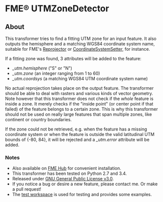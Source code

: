 # FME® UTMZoneDetector
## About
This transformer tries to find a fitting UTM zone for an input feature. It also outputs the hemisphere and a matching WGS84 coordinate system name, suitable for FME's [Reprojector](https://www.safe.com/transformers/reprojector/) or [CoordinateSystemSetter](https://www.safe.com/transformers/coordinate-system-setter/), for instance.

If a fitting zone was found, 3 attributes will be added to the feature:  
- _\_utm.hemisphere_ ("S" or "N")  
- _\_utm.zone_ (an integer ranging from 1 to 60)  
- _\_utm.coordsys_ (a matching WGS84 UTM coordinate system name)

No actual reprojection takes place on the output feature. The transformer should be able to deal with rasters and various kinds of vector geometry. Note however that this transformer does not check if the _whole_ feature is inside a zone. It merely checks if the "inside point" (or center point if that failed) of the feature belongs to a certain zone. This is why this transformer should not be used on really large features that span multiple zones, like continent or country boundaries.

If the zone could not be retrieved, e.g. when the feature has a missing coordinate system or when the feature is outside the valid latitudinal UTM bounds of {-80, 84}, it will be rejected and a _\_utm.error_ attribute will be added.

### Notes  
- Also available on [FME Hub](https://hub.safe.com/transformers/utmzonedetector) for convenient installation.  
- This transformer has been tested on Python 2.7 and 3.4.  
- Released under [GNU General Public License v3.0](https://github.com/SanderSchaminee/fme-utmzonedetector/blob/master/LICENSE).  
- If you notice a bug or desire a new feature, please contact me. Or make a pull request!  
- The [test workspace](https://github.com/SanderSchaminee/fme-utmzonedetector/blob/master/UTMZoneDetectorTest.fmw) is used for testing and provides some examples.
